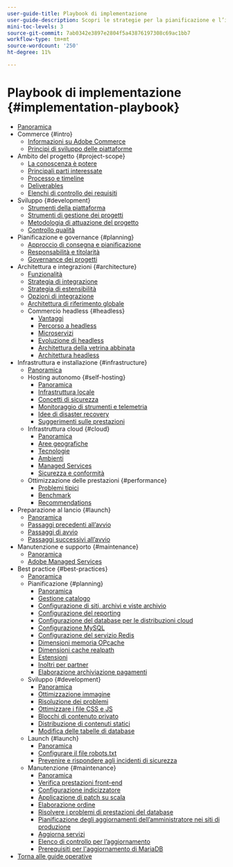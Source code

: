 ```yaml
---
user-guide-title: Playbook di implementazione
user-guide-description: Scopri le strategie per la pianificazione e l’implementazione di un sito Adobe Commerce di successo.
mini-toc-levels: 3
source-git-commit: 7ab0342e3897e2804f5a43876197308c69ac1bb7
workflow-type: tm+mt
source-wordcount: '250'
ht-degree: 11%

---
```



# Playbook di implementazione {#implementation-playbook}

- [Panoramica](overview.md)
- Commerce {#intro}
   - [Informazioni su Adobe Commerce](intro/about-commerce.md)
   - [Principi di sviluppo delle piattaforme](intro/platform-development.md)
- Ambito del progetto {#project-scope}
   - [La conoscenza è potere](project-scope/knowledge.md)
   - [Principali parti interessate](project-scope/key-stakeholders.md)
   - [Processo e timeline](project-scope/process-timeline.md)
   - [Deliverables](project-scope/deliverables.md)
   - [Elenchi di controllo dei requisiti](project-scope/requirement-checklists.md)
- Sviluppo {#development}
   - [Strumenti della piattaforma](development/platform-tools.md)
   - [Strumenti di gestione dei progetti](development/project-management-tools.md)
   - [Metodologia di attuazione del progetto](development/delivery.md)
   - [Controllo qualità](development/quality-control.md)
- Pianificazione e governance {#planning}
   - [Approccio di consegna e pianificazione](planning/delivery.md)
   - [Responsabilità e titolarità](planning/ownership.md)
   - [Governance dei progetti](planning/governance.md)
- Architettura e integrazioni {#architecture}
   - [Funzionalità](architecture/capabilities.md)
   - [Strategia di integrazione](architecture/integration-strategy.md)
   - [Strategia di estensibilità](architecture/extensibility-strategy.md)
   - [Opzioni di integrazione](architecture/integration-options.md)
   - [Architettura di riferimento globale](architecture/global-reference.md)
   - Commercio headless {#headless}
      - [Vantaggi](architecture/headless/benefits.md)
      - [Percorso a headless](architecture/headless/journey-to-headless.md)
      - [Microservizi](architecture/headless/microservices.md)
      - [Evoluzione di headless](architecture/headless/evolution.md)
      - [Architettura della vetrina abbinata](architecture/headless/legacy-storefront.md)
      - [Architettura headless](architecture/headless/adobe-commerce.md)
- Infrastruttura e installazione {#infrastructure}
   - [Panoramica](infrastructure/overview.md)
   - Hosting autonomo {#self-hosting}
      - [Panoramica](infrastructure/self-hosting/overview.md)
      - [Infrastruttura locale](infrastructure/self-hosting/on-premises.md)
      - [Concetti di sicurezza](infrastructure/self-hosting/security-concepts.md)
      - [Monitoraggio di strumenti e telemetria](infrastructure/self-hosting/monitoring-tools.md)
      - [Idee di disaster recovery](infrastructure/self-hosting/disaster-recovery-ideas.md)
      - [Suggerimenti sulle prestazioni](infrastructure/self-hosting/performance-tips.md)
   - Infrastruttura cloud {#cloud}
      - [Panoramica](infrastructure/cloud/overview.md)
      - [Aree geografiche](infrastructure/cloud/regions.md)
      - [Tecnologie](infrastructure/cloud/technology.md)
      - [Ambienti](infrastructure/cloud/environments.md)
      - [Managed Services](infrastructure/cloud/managed-services.md)
      - [Sicurezza e conformità](infrastructure/cloud/security.md)
   - Ottimizzazione delle prestazioni {#performance}
      - [Problemi tipici](infrastructure/performance/optimization.md)
      - [Benchmark](infrastructure/performance/benchmarks.md)
      - [Recommendations](infrastructure/performance/recommendations.md)
- Preparazione al lancio {#launch}
   - [Panoramica](launch/overview.md)
   - [Passaggi precedenti all’avvio](launch/pre-launch-steps.md)
   - [Passaggi di avvio](launch/launch-steps.md)
   - [Passaggi successivi all’avvio](launch/post-launch-steps.md)
- Manutenzione e supporto {#maintenance}
   - [Panoramica](maintenance/overview.md)
   - [Adobe Managed Services](maintenance/adobe-managed-services.md)
- Best practice {#best-practices}
   - [Panoramica](best-practices/phases.md)
   - Pianificazione {#planning}
      - [Panoramica](best-practices/planning/overview.md)
      - [Gestione catalogo](best-practices/planning/catalog-management.md)
      - [Configurazione di siti, archivi e viste archivio](best-practices/planning/sites-stores-store-views.md)
      - [Configurazione del reporting](best-practices/planning/reporting-configuration.md)
      - [Configurazione del database per le distribuzioni cloud&#x200B;](best-practices/planning/database-on-cloud.md)
      - [Configurazione MySQL](best-practices/planning/mysql-configuration.md)
      - [Configurazione del servizio Redis](best-practices/planning/redis-service-configuration.md)
      - [Dimensioni memoria OPcache](best-practices/planning/opcache-memory-size.md)
      - [Dimensioni cache realpath](best-practices/planning/realpath-cache-size.md)
      - [Estensioni](best-practices/planning/extensions.md)
      - [Inoltri per partner](best-practices/planning/partner-escalation.md)
      - [Elaborazione archiviazione pagamenti](best-practices/planning/payment-processing-storage.md)
   - Sviluppo {#development}
      - [Panoramica](best-practices/development/overview.md)
      - [Ottimizzazione immagine](best-practices/development/image-optimization.md)
      - [Risoluzione dei problemi](best-practices/development/troubleshooting.md)
      - [Ottimizzare i file CSS e JS](best-practices/development/optimize-css-js-files.md)
      - [Blocchi di contenuto privato](best-practices/development/private-content-block-configuration.md)
      - [Distribuzione di contenuti statici](best-practices/development/static-content-deployment.md)
      - [Modifica delle tabelle di database](best-practices/development/modifying-core-and-third-party-tables.md)
   - Launch {#launch}
      - [Panoramica](best-practices/launch/overview.md)
      - [Configurare il file robots.txt](best-practices/launch/robots-txt.md)
      - [Prevenire e rispondere agli incidenti di sicurezza](best-practices/launch/prevent-respond-security-incident.md)
   - Manutenzione {#maintenance}
      - [Panoramica](best-practices/maintenance/overview.md)
      - [Verifica prestazioni front-end](best-practices/maintenance/frontend-performance.md)
      - [Configurazione indicizzatore](best-practices/maintenance/indexer-configuration.md)
      - [Applicazione di patch su scala](best-practices/maintenance/patching-at-scale.md)
      - [Elaborazione ordine](best-practices/maintenance/order-processing-configuration.md)
      - [Risolvere i problemi di prestazioni del database](best-practices/maintenance/resolve-database-performance-issues.md)
      - [Pianificazione degli aggiornamenti dell’amministratore nei siti di produzione](best-practices/maintenance/scheduling-admin-updates-in-production.md)
      - [Aggiorna servizi](best-practices/maintenance/update-services.md)
      - [Elenco di controllo per l’aggiornamento](best-practices/maintenance/upgrade-checklist.md)
      - [Prerequisiti per l&#39;aggiornamento di MariaDB](best-practices/maintenance/commerce-235-upgrade-prerequisites-mariadb.md)
- [Torna alle guide operative](https://experienceleague.adobe.com/docs/commerce-operations/operational-guides/home.html)
